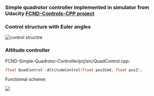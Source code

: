 ### Simple quadrotor controller implemented in simulator from Udacity [FCND-Controls-CPP project](https://github.com/udacity/FCND-Controls-CPP)
### Control structure with Euler angles
![control structire](https://github.com/ViktorAnchutin/FCND-Simple-Quadrotor-Controller/blob/master/img/control.png?raw=true)

### Altitude controller


FCND-Simple-Quadrotor-Controller/prj/src/QuadControl.cpp:
```C++
float QuadControl::AltitudeControl(float posZCmd, float posZ);
```

Functiomal scheme:

![](https://github.com/ViktorAnchutin/FCND-Simple-Quadrotor-Controller/blob/master/img/altitude.png?raw=true)




